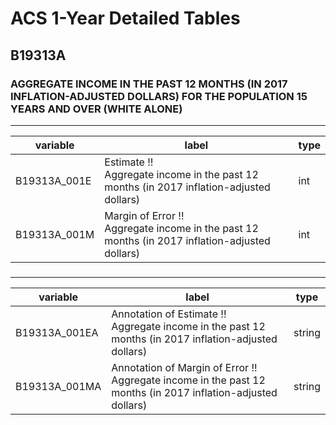 # ACS 1-Year Detailed Tables

## B19313A

### AGGREGATE INCOME IN THE PAST 12 MONTHS (IN 2017 INFLATION-ADJUSTED DOLLARS) FOR THE POPULATION 15 YEARS AND OVER (WHITE ALONE)

___

| variable | label | type |
| ----- | ----- | ----- |
| B19313A_001E | Estimate !!<br>Aggregate income in the past 12 months (in 2017 inflation-adjusted dollars) | int |
| B19313A_001M | Margin of Error !!<br>Aggregate income in the past 12 months (in 2017 inflation-adjusted dollars) | int |
### 

___

| variable | label | type |
| ----- | ----- | ----- |
| B19313A_001EA | Annotation of Estimate !!<br>Aggregate income in the past 12 months (in 2017 inflation-adjusted dollars) | string |
| B19313A_001MA | Annotation of Margin of Error !!<br>Aggregate income in the past 12 months (in 2017 inflation-adjusted dollars) | string |

